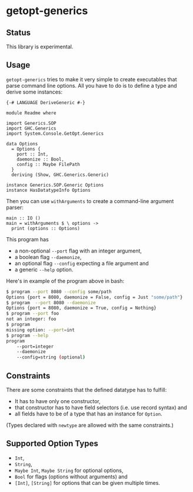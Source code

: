 # getopt-generics

## Status

This library is experimental.

## Usage

`getopt-generics` tries to make it very simple to create executables that parse
command line options. All you have to do is to define a type and derive some
instances:

~~~ {.haskell}
{-# LANGUAGE DeriveGeneric #-}

module Readme where

import Generics.SOP
import GHC.Generics
import System.Console.GetOpt.Generics

data Options
  = Options {
    port :: Int,
    daemonize :: Bool,
    config :: Maybe FilePath
  }
  deriving (Show, GHC.Generics.Generic)

instance Generics.SOP.Generic Options
instance HasDatatypeInfo Options
~~~

Then you can use `withArguments` to create a command-line argument parser:

~~~ {.haskell}
main :: IO ()
main = withArguments $ \ options ->
  print (options :: Options)
~~~

This program has

- a non-optional `--port` flag with an integer argument,
- a boolean flag `--daemonize`,
- an optional flag `--config` expecting a file argument and
- a generic `--help` option.

Here's in example of the program above in bash:
``` bash
$ program --port 8080 --config some/path
Options {port = 8080, daemonize = False, config = Just "some/path"}
$ program  --port 8080 --daemonize
Options {port = 8080, daemonize = True, config = Nothing}
$ program --port foo
not an integer: foo
$ program
missing option: --port=int
$ program --help
program
    --port=integer
    --daemonize
    --config=string (optional)
```

## Constraints

There are some constraints that the defined datatype has to fulfill:

  * It has to have only one constructor,
  * that constructor has to have field selectors (i.e. use record syntax) and
  * all fields have to be of a type that has an instance for `Option`.

(Types declared with `newtype` are allowed with the same constraints.)

## Supported Option Types

- `Int`,
- `String`,
- `Maybe Int`, `Maybe String` for optional options,
- `Bool` for flags (options without arguments) and
- `[Int]`, `[String]` for options that can be given multiple times.
